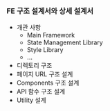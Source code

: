 ### FE 구조 설계서와 상세 설계서
- 개관 사항
    - Main Framework
    - State Management Library
    - Style Library
    - ...
- 디렉토리 구조
- 페이지 URL 구조 설계
- Components 구조 설계
- API 함수 구조 설계
- Utility 설계